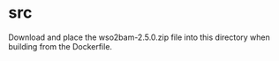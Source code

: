 
# src

Download and place the wso2bam-2.5.0.zip file into this directory when building from the Dockerfile.
